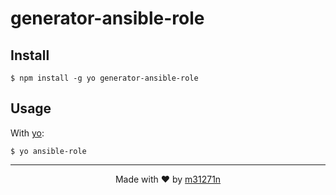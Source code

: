 # generator-ansible-role

## Install

```
$ npm install -g yo generator-ansible-role
```

## Usage

With [yo](https://github.com/yeoman/yo):

```
$ yo ansible-role
```

* * *

<p align="center">Made with ❤ by <a href="http://index.m31271n.com/">m31271n</a></p>

